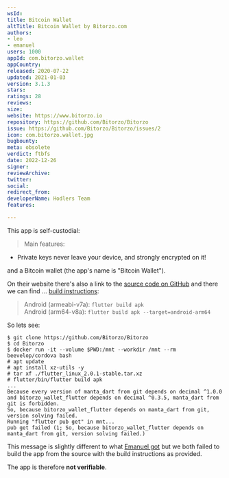 ```yaml
---
wsId: 
title: Bitcoin Wallet
altTitle: Bitcoin Wallet by Bitorzo.com
authors:
- leo
- emanuel
users: 1000
appId: com.bitorzo.wallet
appCountry: 
released: 2020-07-22
updated: 2021-01-03
version: 3.1.3
stars: 
ratings: 28
reviews: 
size: 
website: https://www.bitorzo.io
repository: https://github.com/Bitorzo/Bitorzo
issue: https://github.com/Bitorzo/Bitorzo/issues/2
icon: com.bitorzo.wallet.jpg
bugbounty: 
meta: obsolete
verdict: ftbfs
date: 2022-12-26
signer: 
reviewArchive: 
twitter: 
social: 
redirect_from: 
developerName: Hodlers Team
features: 

---
```


This app is self-custodial:

> Main features:<br>
  - Private keys never leave your device, and strongly encrypted on it!

and a Bitcoin wallet (the app's name is "Bitcoin Wallet").

On their website there's also a link to the
[source code on GitHub](https://github.com/Bitorzo/Bitorzo) and there we can
find ... [build instructions](https://github.com/Bitorzo/Bitorzo#building):

> Android (armeabi-v7a): `flutter build apk`<br>
  Android (arm64-v8a): `flutter build apk --target=android-arm64`

So lets see:

```
$ git clone https://github.com/Bitorzo/Bitorzo
$ cd Bitorzo
$ docker run -it --volume $PWD:/mnt --workdir /mnt --rm beevelop/cordova bash
# apt update
# apt install xz-utils -y
# tar xf ./flutter_linux_2.0.1-stable.tar.xz 
# flutter/bin/flutter build apk
...
Because every version of manta_dart from git depends on decimal ^1.0.0 and bitorzo_wallet_flutter depends on decimal ^0.3.5, manta_dart from git is forbidden.
So, because bitorzo_wallet_flutter depends on manta_dart from git, version solving failed.
Running "flutter pub get" in mnt...                                     
pub get failed (1; So, because bitorzo_wallet_flutter depends on manta_dart from git, version solving failed.)
```

This message is slightly different to what
[Emanuel got](https://github.com/Bitorzo/Bitorzo/issues/2) but we both failed to
build the app from the source with the build instructions as provided.

The app is therefore **not verifiable**.
